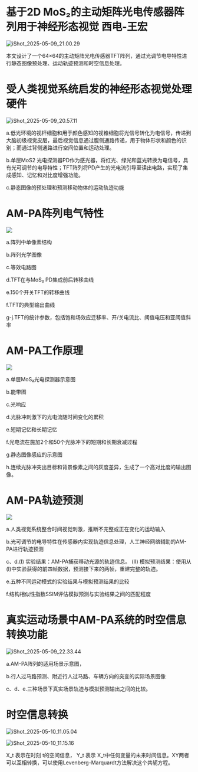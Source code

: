 # 基于2D MoS₂的主动矩阵光电传感器阵列用于神经形态视觉 西电-王宏

![iShot_2025-05-09_21.00.29](https://raw.githubusercontent.com/1910853272/image/master/img/202505092100423.png)

本文设计了一个64×64的主动矩阵光电传感器TFT阵列，通过光调节电导特性进行静态图像预处理、运动轨迹预测和时空信息处理。

# 受人类视觉系统启发的神经形态视觉处理硬件

![iShot_2025-05-09_20.57.11](https://raw.githubusercontent.com/1910853272/image/master/img/202505092057884.png)

a.低光环境的视杆细胞和用于颜色感知的视锥细胞将光信号转化为电信号，传递到大脑初级视觉皮层，最后视觉信息通过腹侧通路传递，用于物体形状和颜色的识别；而通过背侧通路进行空间位置和运动处理。

b.单层MoS2 光电探测器PD作为感光器，将红光、绿光和蓝光转换为电信号，具有光可调节的电导特性；TFT阵列将PD产生的光电流引导至读出电路，实现了集成感知、记忆和对比度增强功能。

c.静态图像的预处理和预测移动物体的运动轨迹功能

# AM-PA阵列电气特性

![](https://raw.githubusercontent.com/1910853272/image/master/img/202505092205908.png)

a.阵列中单像素结构

b.阵列光学图像

c.等效电路图

d.TFT在与MoS₂ PD集成前后转移曲线

e.150个开关TFT的转移曲线

f.TFT的典型输出曲线

g-j.TFT的统计参数，包括饱和场效应迁移率、开/关电流比、阈值电压和亚阈值斜率

# AM-PA工作原理

![](https://raw.githubusercontent.com/1910853272/image/master/img/202505092216309.png)

a.单层MoS₂光电探测器示意图

b.能带图

c.光响应

d.光脉冲刺激下的光电流随时间变化的累积

e.短期记忆和长期记忆

f.光电流在施加2个和50个光脉冲下的短期和长期衰减过程

g.静态图像感应的示意图

h.连续光脉冲突出目标和背景像素之间的灰度差异，生成了一个高对比度的输出图像。

# AM-PA轨迹预测

![](https://raw.githubusercontent.com/1910853272/image/master/img/202505092236525.png)

a.人类视觉系统整合时间视觉刺激，推断不完整或正在变化的运动输入

b.光可调节的电导特性在传感器内实现轨迹信息处理，人工神经网络辅助的AM-PA进行轨迹预测

c、d.(Ⅰ) 实验结果：AM-PA捕获移动光源的轨迹信息。 (Ⅱ) 模拟预测结果：使用从(Ⅰ)中实验获得的前四帧数据，预测接下来的两帧，重建完整的轨迹。

e.五种不同运动模式的实验结果与模拟预测结果的比较

f.结构相似性指数SSIM评估模拟预测与实验结果之间的匹配程度

# 真实运动场景中AM-PA系统的时空信息转换功能

![iShot_2025-05-09_22.33.44](https://raw.githubusercontent.com/1910853272/image/master/img/202505092236521.png)

a.AM-PA阵列的适用场景示意图，

b.行人过马路预测、附近行人过马路、车辆方向的突变的实际场景图像

c、d、e.三种场景下真实场景轨迹与模拟预测输出之间的比较。

# 时空信息转换

![iShot_2025-05-10_11.05.04](https://raw.githubusercontent.com/1910853272/image/master/img/202505101113406.png)

![iShot_2025-05-10_11.15.16](https://raw.githubusercontent.com/1910853272/image/master/img/202505101115725.png)

X_t 表示在时刻 t的空间信息， Y_t 表示 X_t中任何变量的未来时间信息。XY两者可以互相转换，可以使用Levenberg-Marquardt方法解决这个共轭方程。



